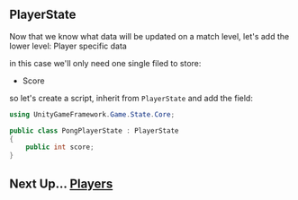 ﻿## PlayerState

Now that we know what data will be updated on a match level, let's add the lower level: Player specific data

in this case we'll only need one single filed to store:

- Score

so let's create a script, inherit from `PlayerState` and add the field:

```csharp
using UnityGameFramework.Game.State.Core;

public class PongPlayerState : PlayerState
{
    public int score;
}
```

## Next Up... [Players](./Player.md)